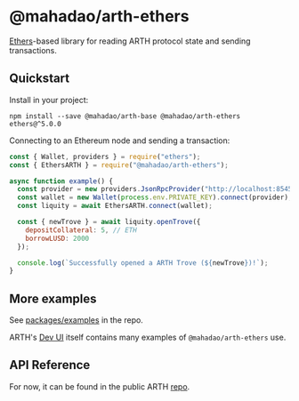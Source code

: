 # @mahadao/arth-ethers

[Ethers](https://www.npmjs.com/package/ethers)-based library for reading ARTH protocol state and sending transactions.

## Quickstart

Install in your project:

```
npm install --save @mahadao/arth-base @mahadao/arth-ethers ethers@^5.0.0
```

Connecting to an Ethereum node and sending a transaction:

```javascript
const { Wallet, providers } = require("ethers");
const { EthersARTH } = require("@mahadao/arth-ethers");

async function example() {
  const provider = new providers.JsonRpcProvider("http://localhost:8545");
  const wallet = new Wallet(process.env.PRIVATE_KEY).connect(provider);
  const liquity = await EthersARTH.connect(wallet);

  const { newTrove } = await liquity.openTrove({
    depositCollateral: 5, // ETH
    borrowLUSD: 2000
  });

  console.log(`Successfully opened a ARTH Trove (${newTrove})!`);
}
```

## More examples

See [packages/examples](https://github.com/liquity/liquity/tree/master/packages/examples) in the repo.

ARTH's [Dev UI](https://github.com/liquity/liquity/tree/master/packages/dev-frontend) itself contains many examples of `@mahadao/arth-ethers` use.

## API Reference

For now, it can be found in the public ARTH [repo](https://github.com/liquity/liquity/blob/master/docs/sdk/lib-ethers.md).

